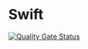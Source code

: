 # Swift

[![Quality Gate Status](https://sonarcloud.io/api/project_badges/measure?project=MarkMenchavez_Swift&metric=alert_status)](https://sonarcloud.io/dashboard?id=MarkMenchavez_Swift)
